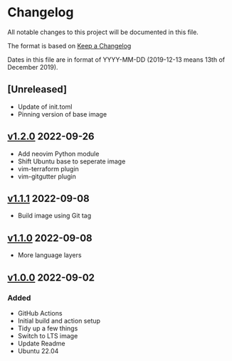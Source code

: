 # Changelog

All notable changes to this project will be documented in this file.

The format is based on [Keep a Changelog](https://keepachangelog.com/en/1.0.0/)

Dates in this file are in format of YYYY-MM-DD (2019-12-13 means 13th of December 2019).

## [Unreleased]

* Update of init.toml
* Pinning version of base image

## [v1.2.0](https://github.com/alastairhm/spacevim/releases/tag/v1.2.0) 2022-09-26

* Add neovim Python module
* Shift Ubuntu base to seperate image
* vim-terraform plugin
* vim-gitgutter plugin

## [v1.1.1](https://github.com/alastairhm/spacevim/releases/tag/v1.1.1) 2022-09-08

* Build image using Git tag

## [v1.1.0](https://github.com/alastairhm/spacevim/releases/tag/v1.1.0) 2022-09-08

* More language layers

## [v1.0.0](https://github.com/alastairhm/spacevim/releases/tag/v1.0.0) 2022-09-02

### Added

* GitHub Actions
* Initial build and action setup
* Tidy up a few things
* Switch to LTS image
* Update Readme
* Ubuntu 22.04
